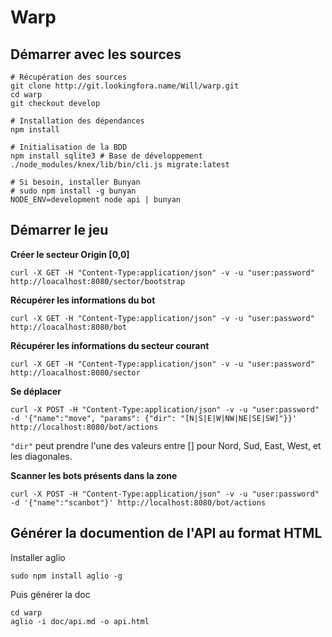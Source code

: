 Warp
====

Démarrer avec les sources
-------------------------

```
# Récupération des sources
git clone http://git.lookingfora.name/Will/warp.git
cd warp
git checkout develop

# Installation des dépendances
npm install

# Initialisation de la BDD
npm install sqlite3 # Base de développement
./node_modules/knex/lib/bin/cli.js migrate:latest

# Si besoin, installer Bunyan
# sudo npm install -g bunyan
NODE_ENV=development node api | bunyan
```

Démarrer le jeu
---------------

**Créer le secteur Origin [0,0]**  

	curl -X GET -H "Content-Type:application/json" -v -u "user:password" http://loacalhost:8080/sector/bootstrap
  
**Récupérer les informations du bot**  

	curl -X GET -H "Content-Type:application/json" -v -u "user:password" http://loacalhost:8080/bot

  
**Récupérer les informations du secteur courant**  

	curl -X GET -H "Content-Type:application/json" -v -u "user:password" http://loacalhost:8080/sector 

**Se déplacer**  

	curl -X POST -H "Content-Type:application/json" -v -u "user:password" -d '{"name":"move", "params": {"dir": "[N|S|E|W|NW|NE|SE|SW]"}}' http://localhost:8080/bot/actions
  
`"dir"` peut prendre l'une des valeurs entre [] pour Nord, Sud, East, West, et les diagonales.  
  
  
**Scanner les bots présents dans la zone**  

	curl -X POST -H "Content-Type:application/json" -v -u "user:password" -d '{"name":"scanbot"}' http://localhost:8080/bot/actions

Générer la documention de l'API au format HTML
----------------------------------------------

Installer aglio
```
sudo npm install aglio -g
```

Puis générer la doc
```
cd warp
aglio -i doc/api.md -o api.html
```
